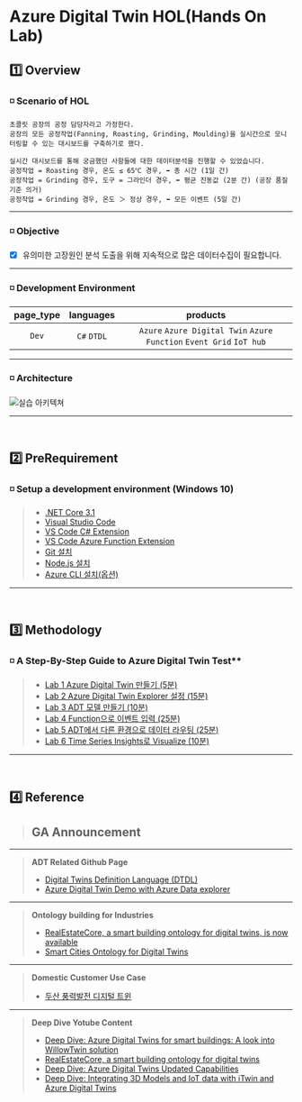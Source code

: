 # Azure Digital Twin HOL(Hands On Lab) 

## 1️⃣ Overview
### ◽ Scenario of HOL 
    초콜릿 공장의 공정 담당자라고 가정한다.
    공장의 모든 공정작업(Fanning, Roasting, Grinding, Moulding)을 실시간으로 모니터링할 수 있는 대시보드를 구축하기로 했다.
    
    실시간 대시보드를 통해 궁금했던 사항들에 대한 데이터분석을 진행할 수 있었습니다. 
    공정작업 = Roasting 경우, 온도 ≤ 65℃ 경우, ➡ 총 시간 (1일 간)
    공정작업 = Grinding 경우, 도구 = 그라인더 경우, ➡ 평균 진동값 (2분 간) (공장 품질 기준 의거) 
    공정작업 = Grinding 경우, 온도 ＞ 정상 경우, ➡ 모든 이벤트 (5일 간)
---    
   
### ◽ Objective
   - [x] 유의미한 고장원인 분석 도출을 위해 지속적으로 많은 데이터수집이 필요합니다.
---

### ◽ Development Environment
page_type | languages | products
:------:|:------:|:------:
`Dev`|`C#` `DTDL`|`Azure` `Azure Digital Twin` `Azure Function` `Event Grid` `IoT hub`
---

### ◽ Architecture
![실습 아키텍쳐](images/hol-architecture.png)

---
<br>

## 2️⃣ PreRequirement
### ◽ Setup a development environment (Windows 10)
> - [.NET Core 3.1](https://dotnet.microsoft.com/download)
> - [Visual Studio Code](https://code.visualstudio.com/)
> - [VS Code C# Extension](https://marketplace.visualstudio.com/items?itemName=ms-dotnettools.csharp)
> - [VS Code Azure Function Extension](https://marketplace.visualstudio.com/items?itemName=ms-azuretools.vscode-azurefunctions)
> - [Git 설치](https://git-scm.com/downloads)
> - [Node.js 설치](https://nodejs.org/ko/download/)
> - [Azure CLI 설치(옵션)](https://docs.microsoft.com/ko-kr/cli/azure/install-azure-cli)
---
<br>

## 3️⃣ Methodology
### ◽ A Step-By-Step Guide to Azure Digital Twin Test**
> - [Lab 1 Azure Digital Twin 만들기 (5분)](lab1-adt-basic.md)
> - [Lab 2 Azure Digital Twin Explorer 설정 (15분)](lab2-setup-model.md)
> - [Lab 3 ADT 모델 만들기 (10분)](lab3-adt-model.md)
> - [Lab 4 Function으로 이벤트 입력 (25분)](lab4-ingest-event.md)
> - [Lab 5 ADT에서 다른 환경으로 데이터 라우팅 (25분)](lab5-adt-route.md)
> - [Lab 6 Time Series Insights로 Visualize (10분)](lab6-visualize-tsi.md)
---
<br>

## 4️⃣ Reference

> **GA Announcement**
> - 
---
> **ADT Related Github Page**
> - [Digital Twins Definition Language (DTDL)](https://github.com/Azure/opendigitaltwins-dtdl/blob/master/DTDL/v2/dtdlv2.md)
> - [Azure Digital Twin Demo with Azure Data explorer](https://github.com/ilseokoh/adt-adx-demo)
---
> **Ontology building for Industries**
> - [RealEstateCore, a smart building ontology for digital twins, is now available](https://techcommunity.microsoft.com/t5/internet-of-things/realestatecore-a-smart-building-ontology-for-digital-twins-is/ba-p/1914794)
> - [Smart Cities Ontology for Digital Twins](https://techcommunity.microsoft.com/t5/internet-of-things/smart-cities-ontology-for-digital-twins/ba-p/2166585)
---
> **Domestic Customer Use Case**
> - [두산 풍력발전 디지털 트윈](https://customers.microsoft.com/en-us/story/848311-doosan-manufacturing-azure-digital-twins)
---
> **Deep Dive Yotube Content**
> - [Deep Dive: Azure Digital Twins for smart buildings: A look into WillowTwin solution](https://www.youtube.com/watch?v=Kbv1a_74FC0)
> - [RealEstateCore, a smart building ontology for digital twins](https://www.youtube.com/watch?v=mN0pAvC2pAo&list=RDCMUCL7wy-iy_V76xxPnrIzGOZQ&index=3)
> - [Deep Dive: Azure Digital Twins Updated Capabilities](https://channel9.msdn.com/Shows/Internet-of-Things-Show/Deep-Dive-Azure-Digital-Twins-Updated-Capabilities)
> - [Deep Dive: Integrating 3D Models and IoT data with iTwin and Azure Digital Twins](https://channel9.msdn.com/Shows/Internet-of-Things-Show/Deep-Dive-Integrating-3D-Models-and-IoT-data-with-iTwin-and-Azure-Digital-Twins?term=Bentley&lang-en=true)
